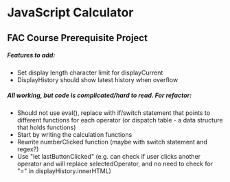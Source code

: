 # JavaScript Calculator
## FAC Course Prerequisite Project

##### Features to add:  
* Set display length character limit for displayCurrent
* DisplayHistory should show latest history when overflow

##### All working, but code is complicated/hard to read. For refactor:  
* Should not use eval(), replace with if/switch statement that points to different functions for each operator (or dispatch table - a data structure that holds functions)
* Start by writing the calculation functions
* Rewrite numberClicked function (maybe with switch statement and regex?)
* Use "let lastButtonClicked" (e.g. can check if user clicks another operator and will replace selectedOperator, and no need to check for "=" in displayHistory.innerHTML)